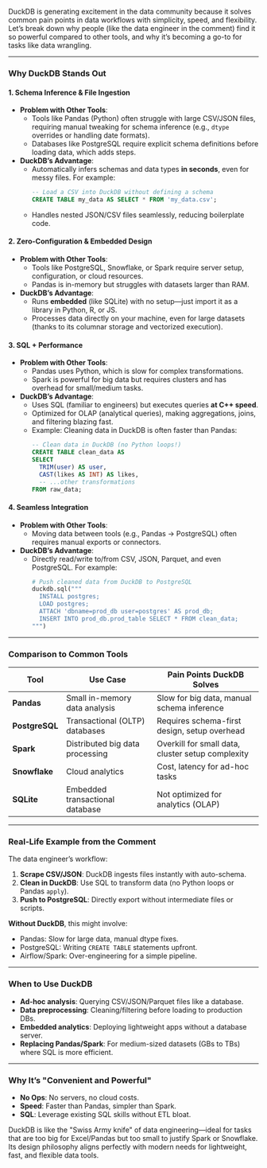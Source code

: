 DuckDB is generating excitement in the data community because it solves common pain points in data workflows with simplicity, speed, and flexibility. Let’s break down why people (like the data engineer in the comment) find it so powerful compared to other tools, and why it’s becoming a go-to for tasks like data wrangling.
 
---
 
### **Why DuckDB Stands Out**
#### 1. **Schema Inference & File Ingestion**
   - **Problem with Other Tools**:
     - Tools like Pandas (Python) often struggle with large CSV/JSON files, requiring manual tweaking for schema inference (e.g., `dtype` overrides or handling date formats).
     - Databases like PostgreSQL require explicit schema definitions before loading data, which adds steps.
   - **DuckDB’s Advantage**:
     - Automatically infers schemas and data types **in seconds**, even for messy files. For example:
       ```sql
       -- Load a CSV into DuckDB without defining a schema
       CREATE TABLE my_data AS SELECT * FROM 'my_data.csv';
       ```
     - Handles nested JSON/CSV files seamlessly, reducing boilerplate code.

#### 2. **Zero-Configuration & Embedded Design**
   - **Problem with Other Tools**:
     - Tools like PostgreSQL, Snowflake, or Spark require server setup, configuration, or cloud resources.
     - Pandas is in-memory but struggles with datasets larger than RAM.
   - **DuckDB’s Advantage**:
     - Runs **embedded** (like SQLite) with no setup—just import it as a library in Python, R, or JS.
     - Processes data directly on your machine, even for large datasets (thanks to its columnar storage and vectorized execution).

#### 3. **SQL + Performance**
   - **Problem with Other Tools**:
     - Pandas uses Python, which is slow for complex transformations.
     - Spark is powerful for big data but requires clusters and has overhead for small/medium tasks.
   - **DuckDB’s Advantage**:
     - Uses SQL (familiar to engineers) but executes queries **at C++ speed**.
     - Optimized for OLAP (analytical queries), making aggregations, joins, and filtering blazing fast.
     - Example: Cleaning data in DuckDB is often faster than Pandas:
       ```sql
       -- Clean data in DuckDB (no Python loops!)
       CREATE TABLE clean_data AS
       SELECT 
         TRIM(user) AS user,
         CAST(likes AS INT) AS likes,
         -- ...other transformations
       FROM raw_data;
       ```

#### 4. **Seamless Integration**
   - **Problem with Other Tools**:
     - Moving data between tools (e.g., Pandas → PostgreSQL) often requires manual exports or connectors.
   - **DuckDB’s Advantage**:
     - Directly read/write to/from CSV, JSON, Parquet, and even PostgreSQL. For example:
       ```python
       # Push cleaned data from DuckDB to PostgreSQL
       duckdb.sql("""
         INSTALL postgres;
         LOAD postgres;
         ATTACH 'dbname=prod_db user=postgres' AS prod_db;
         INSERT INTO prod_db.prod_table SELECT * FROM clean_data;
       """)
       ```

---

### **Comparison to Common Tools**
| **Tool**           | **Use Case**                          | **Pain Points DuckDB Solves**                     |
|---------------------|---------------------------------------|---------------------------------------------------|
| **Pandas**          | Small in-memory data analysis         | Slow for big data, manual schema inference        |
| **PostgreSQL**      | Transactional (OLTP) databases        | Requires schema-first design, setup overhead      |
| **Spark**           | Distributed big data processing       | Overkill for small data, cluster setup complexity |
| **Snowflake**       | Cloud analytics                       | Cost, latency for ad-hoc tasks                    |
| **SQLite**          | Embedded transactional database       | Not optimized for analytics (OLAP)                |

---

### **Real-Life Example from the Comment**
The data engineer’s workflow:
1. **Scrape CSV/JSON**: DuckDB ingests files instantly with auto-schema.
2. **Clean in DuckDB**: Use SQL to transform data (no Python loops or Pandas `apply`).
3. **Push to PostgreSQL**: Directly export without intermediate files or scripts.

**Without DuckDB**, this might involve:
- Pandas: Slow for large data, manual dtype fixes.
- PostgreSQL: Writing `CREATE TABLE` statements upfront.
- Airflow/Spark: Over-engineering for a simple pipeline.

---

### **When to Use DuckDB**
- **Ad-hoc analysis**: Querying CSV/JSON/Parquet files like a database.
- **Data preprocessing**: Cleaning/filtering before loading to production DBs.
- **Embedded analytics**: Deploying lightweight apps without a database server.
- **Replacing Pandas/Spark**: For medium-sized datasets (GBs to TBs) where SQL is more efficient.

---

### **Why It’s "Convenient and Powerful"**
- **No Ops**: No servers, no cloud costs.
- **Speed**: Faster than Pandas, simpler than Spark.
- **SQL**: Leverage existing SQL skills without ETL bloat.

DuckDB is like the "Swiss Army knife" of data engineering—ideal for tasks that are too big for Excel/Pandas but too small to justify Spark or Snowflake. Its design philosophy aligns perfectly with modern needs for lightweight, fast, and flexible data tools.

